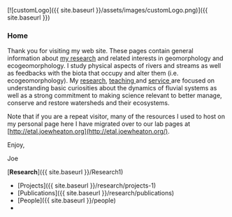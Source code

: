 [![customLogo]({{ site.baseurl }}/assets/images/customLogo.png)]({{ site.baseurl }})



### Home

Thank you for visiting my web site. These pages contain general information about [my research](http://www.joewheaton.org/Home/research) and related interests in geomorphology and ecogeomorphology. I study physical aspects of rivers and streams as well as feedbacks with the biota that occupy and alter them (i.e. ecogeomorphology). My [research](http://www.joewheaton.org/Home/research), [teaching ](http://www.joewheaton.org/Home/students-teaching)and [service ](http://www.joewheaton.org/Home/service)are focused on understanding basic curiosities about the dynamics of fluvial systems as well as a strong commitment to making science relevant to better manage, conserve and restore watersheds and their ecosystems.

Note that if you are a repeat visitor, many of the resources I used to host on my personal page here I have migrated over to our lab pages at [http://etal.joewheaton.org](http://etal.joewheaton.org/). 

Enjoy, 

Joe 



[**Research**]({{ site.baseurl }}/Research1)

* [Projects]({{ site.baseurl }}/research/projects-1)
* [Publications]({{ site.baseurl }}/research/publications)
* [People]({{ site.baseurl }}/people)
* ​